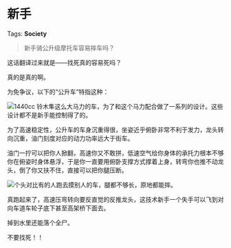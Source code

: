 # 新手

Tags: **Society**

> 新手骑公升级摩托车容易摔车吗？



这话翻译过来就是——找死真的容易死吗？

真的是真的啊。

为免争议，以下的“公升车”特指这种：

![](https://pica.zhimg.com/50/v2-9a04bc59f1cf5fe0db9131aeb029cf24_720w.jpg?source=1940ef5c)1440cc 铃木隼这么大马力的车，为了和这个马力配合做了一系列的设计。这些设计都不是新手能控制得了的。

为了高速稳定性，公升车的车身沉重得很，坐姿近乎俯卧非常不利于发力，龙头转向沉重，油门刻度对应的动力功率远大于街车。

油门一拧可以把你人掀翻，高速你又不敢拼，低速空气给你身体的承托力根本不够你在俯姿时身体悬浮，于是你一直要用俯卧支撑方式撑着上身，转弯你也推不动龙头，倒了你又扶不住，直接可以把你腿压断。

![](https://picx.zhimg.com/50/v2-eac09476340d30be867ccc5066252c0c_720w.jpg?source=1940ef5c)个头对比有的人跑去摸别人的车，腿都不够长，原地都能摔。

真跑起来了，高速压弯转向要反直觉的反推龙头，这技术新手一个失手可以飞到对向车道车轮子底下甚至高架桥下面去。

掉到水里还能落个全尸。

不要找死！！



